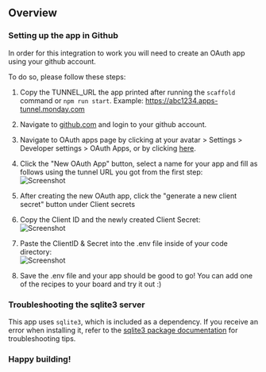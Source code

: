 ## Overview

### Setting up the app in Github
In order for this integration to work you will need to create an OAuth app using your github account.

To do so, please follow these steps:

1. Copy the TUNNEL_URL the app printed after running the `scaffold` command or `npm run start`. Example: https://abc1234.apps-tunnel.monday.com

2. Navigate to [github.com](https://github.com/) and login to your github account.

3. Navigate to OAuth apps page by clicking at your avatar > Settings > Developer settings > OAuth Apps, or by clicking [here](https://github.com/settings/developers 'here').

4. Click the "New OAuth App" button, select a name for your app and fill as follows using the tunnel URL you got from the first step: <br/>![Screenshot](https://dapulse-res.cloudinary.com/image/upload/v1610367525/monday-apps-templates/github-node/Screen_Shot_2021-01-11_at_14.18.24.png)

5. After creating the new OAuth app, click the "generate a new client secret" button under Client secrets

6. Copy the Client ID and the newly created Client Secret: <br/>![Screenshot](https://dapulse-res.cloudinary.com/image/upload/v1610369018/monday-apps-templates/github-node/Screen_Shot_2021-01-11_at_14.42.26.png)

7. Paste the ClientID & Secret into the .env file inside of your code directory: <br/>![Screenshot](https://dapulse-res.cloudinary.com/image/upload/v1610369294/monday-apps-templates/github-node/Screen_Shot_2021-01-11_at_14.47.58.png)

8. Save the .env file and your app should be good to go! You can add one of the recipes to your board and try it out :)

### Troubleshooting the sqlite3 server

This app uses `sqlite3`, which is included as a dependency. If you receive an error when installing it, refer to the [sqlite3 package documentation](https://www.npmjs.com/package/sqlite3) for troubleshooting tips.

### Happy building! 